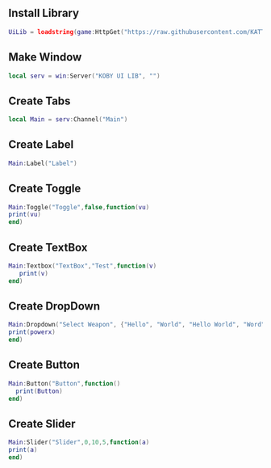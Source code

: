 ## Install Library
```lua
UiLib = loadstring(game:HttpGet("https://raw.githubusercontent.com/KATTM1/KobyUiProject/main/UiLoader.lua", true))();loadstring(UiLib)();local win = KOBY117:Window([[]])
```
## Make Window
```lua
local serv = win:Server("KOBY UI LIB", "")
```
## Create Tabs
```lua
local Main = serv:Channel("Main")
```
## Create Label
```lua
Main:Label("Label")
```
## Create Toggle
```lua
Main:Toggle("Toggle",false,function(vu)
print(vu)
end)
```
## Create TextBox
```lua
Main:Textbox("TextBox","Test",function(v)
   print(v) 
end)
```
## Create DropDown
```lua
Main:Dropdown("Select Weapon", {"Hello", "World", "Hello World", "Word", 1, 2, 3}, function(powerx)
print(powerx)
end)
```
## Create Button
```lua
Main:Button("Button",function()
  print(Button)  
end)
```
## Create Slider
```lua
Main:Slider("Slider",0,10,5,function(a)
print(a)
end)
```
